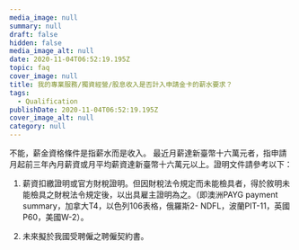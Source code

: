 ```yaml
---
media_image: null
summary: null
draft: false
hidden: false
media_image_alt: null
date: 2020-11-04T06:52:19.195Z
topic: faq
cover_image: null
title: 我的專業服務/獨資經營/股息收入是否計入申請金卡的薪水要求？
tags:
  - Qualification
publishDate: 2020-11-04T06:52:19.195Z
cover_image_alt: null
category: null
---
```

不能，薪金資格條件是指薪水而是收入。
最近月薪達新臺幣十六萬元者，指申請月起前三年內月薪資或月平均薪資達新臺幣十六萬元以上。證明文件請參考以下：

1. 薪資扣繳證明或官方財稅證明。但因財稅法令規定而未能檢具者，得於敘明未能檢具之財稅法令規定後，以出具雇主證明為之。（即澳洲PAYG payment summary，加拿大T4，以色列106表格，俄羅斯2- NDFL，波蘭PIT-11，英國P60，美國W-2）。

2. 未來擬於我國受聘僱之聘僱契約書。